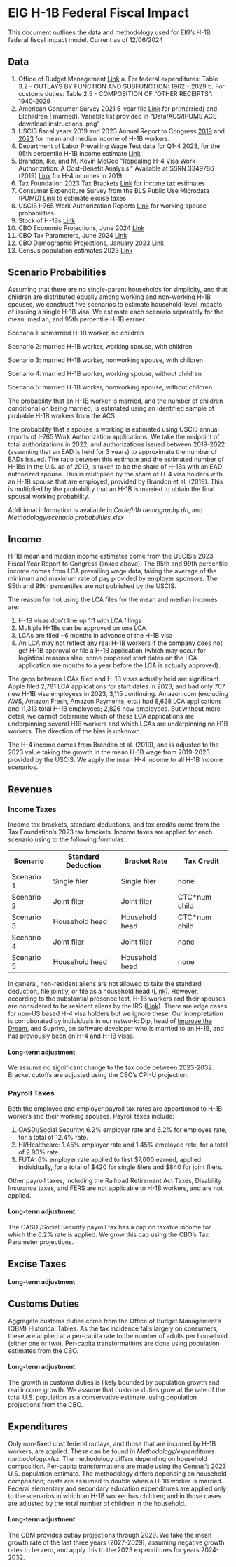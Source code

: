 # EIG H-1B Federal Fiscal Impact

This document outlines the data and methodology used for EIG’s H-1B federal fiscal impact model. Current as of 12/06/2024

## Data
1. Office of Budget Management [Link](https://www.whitehouse.gov/omb/budget/historical-tables/)
    a.  For federal expenditures: Table 3.2 - OUTLAYS BY FUNCTION AND SUBFUNCTION:  1962 - 2029
    b.  For customs duties: Table 2.5 - COMPOSITION OF “OTHER RECEIPTS”: 1940-2029
 2. American Consumer Survey 2021 5-year file [Link](https://usa.ipums.org/usa/index.shtml) for pr(married) and E(children | married). Variable list provided in “Data/ACS/IPUMS ACS download instructions .png”
 3. USCIS fiscal years 2019 and 2023 Annual Report to Congress [2019](https://www.uscis.gov/sites/default/files/document/reports/Characteristics_of_Specialty_Occupation_Workers_H-1B_Fiscal_Year_2019.pdf) and [2023](https://www.uscis.gov/sites/default/files/document/reports/OLA_Signed_H-1B_Characteristics_Congressional_Report_FY2023.pdf) for mean and median income of H-1B workers.
 4. Department of Labor Prevailing Wage Test data for Q1-4 2023, for the 95th percentile H-1B income estimate [Link](https://www.dol.gov/agencies/eta/foreign-labor/wages)
 5. Brandon, Ike, and M. Kevin McGee "Repealing H-4 Visa Work Authorization: A Cost-Benefit Analysis." Available at SSRN 3349786 (2019) [Link](https://papers.ssrn.com/sol3/papers.cfm?abstract_id=3349786) for H-4 incomes in 2019
 6. Tax Foundation 2023 Tax Brackets [Link](https://taxfoundation.org/data/all/federal/2023-tax-brackets/) for income tax estimates
 7. Consumer Expenditure Survey from the BLS Public Use Microdata (PUMD) [Link](https://www.bls.gov/cex/pumd.htm) to estimate excise taxes
 8. USCIS I-765 Work Authorization Reports [Link](https://www.uscis.gov/tools/reports-and-studies/immigration-and-citizenship-data) for working spouse probabilities
 9. Stock of H-1Bs [Link](https://www.uscis.gov/sites/default/files/document/reports/USCIS%20H-1B%20Authorized%20to%20Work%20Report.pdf)
 10. CBO Economic Projections, June 2024 [Link](https://www.cbo.gov/data/budget-economic-data)
 11. CBO Tax Parameters, June 2024 [Link](https://www.cbo.gov/data/budget-economic-data)
 12. CBO Demographic Projections, January 2023 [Link](https://www.cbo.gov/data/budget-economic-data)
 13. Census population estimates 2023 [Link](https://www.census.gov/data/datasets/time-series/demo/popest/2020s-national-total.html)


## Scenario Probabilities

Assuming that there are no single-parent households for simplicity, and that children are distributed equally among working and non-working H-1B spouses, we construct five scenarios to estimate household-level impacts of issuing a single H-1B visa. We estimate each scenario separately for the mean, median, and 95th percentile H-1B earner.

  Scenario 1: unmarried H-1B worker, no children
  
  Scenario 2: married H-1B worker, working spouse, with children
  
  Scenario 3: married H-1B worker, nonworking spouse, with children
  
  Scenario 4: married H-1B worker, working spouse, without children
  
  Scenario 5: married H-1B worker, nonworking spouse, without children


The probability that an H-1B worker is married, and the number of children conditional on being married, is estimated using an identified sample of probable H-1B workers from the ACS.

The probability that a spouse is working is estimated using USCIS annual reports of I-765 Work Authorization applications. We take the midpoint of total authorizations in 2022, and authorizations issued between 2019-2022 (assuming that an EAD is held for 3 years) to approximate the number of EADs issued. The ratio between this estimate and the estimated number of H-1Bs in the U.S. as of 2019, is taken to be the share of H-1Bs with an EAD authorized spouse. This is multiplied by the share of H-4 visa holders with an H-1B spouse that are employed, provided by Brandon et al. (2019). This is multiplied by the probability that an H-1B is married to obtain the final spousal working probability.

Additional information is available in <i>Code/h1b demography.do</i>, and <i>Methodology/scenario probabilities.xlsx</i>


## Income

H-1B mean and median income estimates come from the USCIS’s 2023 Fiscal Year Report to Congress (linked above). The 95th and 99th percentile income comes from LCA prevailing wage data, taking the average of the minimum and maximum rate of pay provided by employer sponsors. The 95th and 99th percentiles are not published by the USCIS.

The reason for not using the LCA files for the mean and median incomes are:
<ol>
  <li>H-1B visas don't line up 1:1 with LCA filings</li>
  <li>Multiple H-1Bs can be approved on one LCA</li>
  <li>LCAs are filed ~6 months in advance of the H-1B visa</li>
  <li>An LCA may not reflect any real H-1B workers if the company does not get H-1B approval or file a H-1B application (which may occur for logistical reasons also, some proposed start dates on the LCA application are months to a year before the LCA is actually approved).</li>
</ol>

The gaps between LCAs filed and H-1B visas actually held are significant. Apple filed 2,781 LCA applications for start dates in 2023, and had only 707 new H-1B visa employees in 2023, 3,115 continuing. Amazon.com (excluding AWS, Amazon Fresh, Amazon Payments, etc.) had 8,628 LCA applications and 11,313 total H-1B employees; 2,826 new employees. But without more detail, we cannot determine which of these LCA applications are underpinning several H1B workers and which LCAs are underpinning no H1B workers. The direction of the bias is unknown.

The H-4 income comes from Brandon et al. (2019), and is adjusted to the 2023 value taking the growth in the mean H-1B wage from 2019-2023 provided by the USCIS. We apply the mean H-4 income to all H-1B income scenarios.


## Revenues 

### Income Taxes

Income tax brackets, standard deductions, and tax credits come from the Tax Foundation’s 2023 tax brackets. Income taxes are applied for each scenario using to the following formulas:

<table>
<tr>
  <th>Scenario</th>
  <th>Standard Deduction</th>
  <th>Bracket Rate</th>
  <th>Tax Credit</th>
</tr>
<tr>
  <td>Scenario 1</td>
  <td>Single filer</td>
  <td>Single filer</td>
  <td>none</td>
</tr>
<tr>
  <td>Scenario 2</td>
  <td>Joint filer</td>
  <td>Joint filer</td>
  <td>CTC*num child</td>
</tr>
<tr>
  <td>Scenario 3</td>
  <td>Household head</td>
  <td>Household head</td>
  <td>CTC*num child</td>
</tr>
<tr>
  <td>Scenario 4</td>
  <td>Joint filer</td>
  <td>Joint filer</td>
  <td>none</td>
</tr>
<tr>
  <td>Scenario 5</td>
  <td>Household head</td>
  <td>Household head</td>
  <td>none</td>
</tr>
</table>

In general, non-resident aliens are not allowed to take the standard deduction, file jointly, or file as a household head ([Link](https://www.irs.gov/individuals/international-taxpayers/nonresident-figuring-your-tax)). However, according to the substantial presence test, H-1B workers and their spouses are considered to be resident aliens by the IRS ([Link](https://www.irs.gov/individuals/international-taxpayers/substantial-presence-test)). There are edge cases for non-US based H-4 visa holders but we ignore these. Our interpretation is corroborated by individuals in our network: Dip, head of [Improve the Dream](https://www.improvethedream.org/), and Supriya, an software developer who is married to an H-1B, and has previously been on H-4 and H-1B visas.

#### Long-term adjustment

We assume no significant change to the tax code between 2023-2032. Bracket cutoffs are adjusted using the CBO’s CPI-U projection.

### Payroll Taxes

Both the employee and employer payroll tax rates are apportioned to H-1B workers and their working spouses. Payroll taxes include:

<ol>
  <li>OASDI/Social Security: 6.2% employer rate and 6.2% for employee rate, for a total of 12.4% rate.</li>
  <li>HI/Healthcare: 1.45% employer rate and 1.45% employee rate, for a total of 2.90% rate.</li>
  <li>FUTA: 6% employer rate applied to first $7,000 earned, applied individually, for a total of $420 for single filers and $840 for joint filers.
</li>
</ol>

Other payroll taxes, including the Railroad Retirement Act Taxes, Disability Insurance taxes, and FERS are not applicable to H-1B workers, and are not applied.

#### Long-term adjustment

The OASDI/Social Security payroll tax has a cap on taxable income for which the 6.2% rate is applied. We grow this cap using the CBO’s Tax Parameter projections.

## Excise Taxes

#### Long-term adjustment

## Customs Duties

Aggregate customs duties come from the Office of Budget Management’s (OBM) Historical Tables. As the tax incidence falls largely on consumers, these are applied at a per-capita rate to the number of adults per household (either one or two). Per-capita transformations are done using population estimates from the CBO.

#### Long-term adjustment

The growth in customs duties is likely bounded by population growth and real income growth. We assume that customs duties grow at the rate of the total U.S. population as a conservative estimate, using population projections from the CBO.

## Expenditures

Only non-fixed cost federal outlays, and those that are incurred by H-1B workers, are applied. These can be found in <i>Methodology/expenditures methodology.xlsx.</i> The methodology differs depending on household composition. Per-capita transformations are made using the Census’s 2023 U.S. population estimate. The methodology differs depending on household composition; costs are assumed to double when a H-1B worker is married. Federal elementary and secondary education expenditures are applied only to the scenarios in which an H-1B worker has children; and in those cases are adjusted by the total number of children in the household.

#### Long-term adjustment

The OBM provides outlay projections through 2029. We take the mean growth rate of the last three years (2027-2029), assuming negative growth rates to be zero, and apply this to the 2023 expenditures for years 2024-2032.



